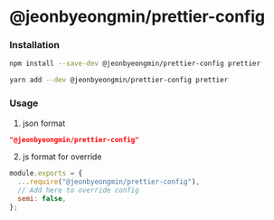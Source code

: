 # @jeonbyeongmin/prettier-config

### Installation

```bash
npm install --save-dev @jeonbyeongmin/prettier-config prettier
```

```bash
yarn add --dev @jeonbyeongmin/prettier-config prettier
```


### Usage

1. json format
```json
"@jeonbyeongmin/prettier-config"

```

2. js format for override
```js
module.exports = {
  ...require("@jeonbyeongmin/prettier-config"),
  // Add here to override config
  semi: false,
};
```
